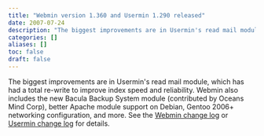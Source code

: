 ```yaml
---
title: "Webmin version 1.360 and Usermin 1.290 released"
date: 2007-07-24
description: "The biggest improvements are in Usermin's read mail module, which has had a total re-write to..."
categories: []
aliases: []
toc: false
draft: false
---
```

The biggest improvements are in Usermin's read mail module, which has had a total re-write to improve index speed and reliability. Webmin also includes the new Bacula Backup System module (contributed by Oceans Mind Corp), better Apache module support on Debian, Gentoo 2006+ networking configuration, and more. See the [Webmin change log][1] or [Usermin change log][2] for details.

  [1]: changes.html
  [2]: uchanges.html
